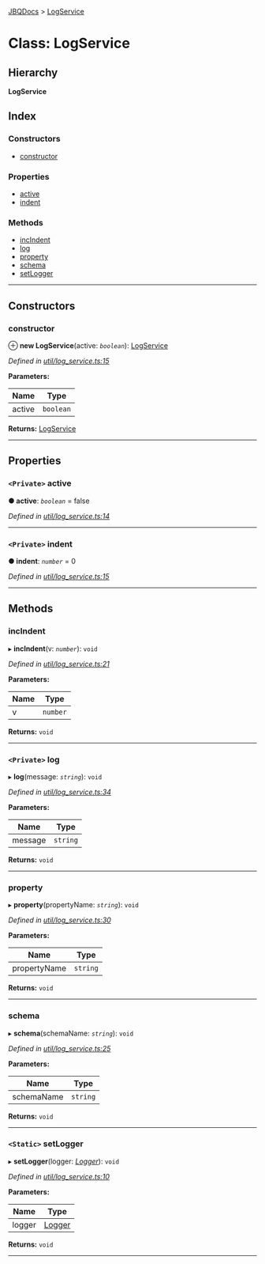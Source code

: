 [JBQDocs](../README.md) > [LogService](../classes/logservice.md)

# Class: LogService

## Hierarchy

**LogService**

## Index

### Constructors

* [constructor](logservice.md#constructor)

### Properties

* [active](logservice.md#active)
* [indent](logservice.md#indent)

### Methods

* [incIndent](logservice.md#incindent)
* [log](logservice.md#log)
* [property](logservice.md#property)
* [schema](logservice.md#schema)
* [setLogger](logservice.md#setlogger)

---

## Constructors

<a id="constructor"></a>

###  constructor

⊕ **new LogService**(active: *`boolean`*): [LogService](logservice.md)

*Defined in [util/log_service.ts:15](https://github.com/krnik/vjs-validator/blob/4b489fe/src/util/log_service.ts#L15)*

**Parameters:**

| Name | Type |
| ------ | ------ |
| active | `boolean` |

**Returns:** [LogService](logservice.md)

___

## Properties

<a id="active"></a>

### `<Private>` active

**● active**: *`boolean`* = false

*Defined in [util/log_service.ts:14](https://github.com/krnik/vjs-validator/blob/4b489fe/src/util/log_service.ts#L14)*

___
<a id="indent"></a>

### `<Private>` indent

**● indent**: *`number`* = 0

*Defined in [util/log_service.ts:15](https://github.com/krnik/vjs-validator/blob/4b489fe/src/util/log_service.ts#L15)*

___

## Methods

<a id="incindent"></a>

###  incIndent

▸ **incIndent**(v: *`number`*): `void`

*Defined in [util/log_service.ts:21](https://github.com/krnik/vjs-validator/blob/4b489fe/src/util/log_service.ts#L21)*

**Parameters:**

| Name | Type |
| ------ | ------ |
| v | `number` |

**Returns:** `void`

___
<a id="log"></a>

### `<Private>` log

▸ **log**(message: *`string`*): `void`

*Defined in [util/log_service.ts:34](https://github.com/krnik/vjs-validator/blob/4b489fe/src/util/log_service.ts#L34)*

**Parameters:**

| Name | Type |
| ------ | ------ |
| message | `string` |

**Returns:** `void`

___
<a id="property"></a>

###  property

▸ **property**(propertyName: *`string`*): `void`

*Defined in [util/log_service.ts:30](https://github.com/krnik/vjs-validator/blob/4b489fe/src/util/log_service.ts#L30)*

**Parameters:**

| Name | Type |
| ------ | ------ |
| propertyName | `string` |

**Returns:** `void`

___
<a id="schema"></a>

###  schema

▸ **schema**(schemaName: *`string`*): `void`

*Defined in [util/log_service.ts:25](https://github.com/krnik/vjs-validator/blob/4b489fe/src/util/log_service.ts#L25)*

**Parameters:**

| Name | Type |
| ------ | ------ |
| schemaName | `string` |

**Returns:** `void`

___
<a id="setlogger"></a>

### `<Static>` setLogger

▸ **setLogger**(logger: *[Logger](../interfaces/logger.md)*): `void`

*Defined in [util/log_service.ts:10](https://github.com/krnik/vjs-validator/blob/4b489fe/src/util/log_service.ts#L10)*

**Parameters:**

| Name | Type |
| ------ | ------ |
| logger | [Logger](../interfaces/logger.md) |

**Returns:** `void`

___

